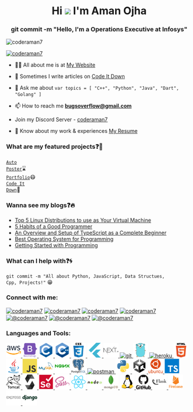 <h1 align="center">Hi <img src="https://raw.githubusercontent.com/iampavangandhi/iampavangandhi/master/gifs/Hi.gif" width="30px"> I'm Aman Ojha</h1>
<h3 align="center">git commit -m "Hello, I'm a Operations Executive at Infosys"</h3>

<span align="left"> <img src="https://komarev.com/ghpvc/?username=coderaman7&label=Profile%20views&color=0e75b6&style=flat" alt="coderaman7" /> </span>

<span align="left"> <a href="https://twitter.com/coderaman7" target="blank"><img src="https://img.shields.io/twitter/follow/coderaman7?logo=twitter&style=for-the-badge" alt="coderaman7" /></a> </span>

<!-- ### Liked my GitHub:question::point_right: [Sponsor me a Dollar]() 💰 💵 :sparkles: -->

- 👨‍💻 All about me is at [My Website](https://coderaman7.vercel.app/)

- 📝 Sometimes I write articles on [Code It Down](https://codeitdown.vercel.app/)

- 💬 Ask me about `` var topics = [ "C++", "Python", "Java", "Dart", "Golang" ] ``

- 📫 How to reach me **bugsoverflow@gmail.com**

- Join my Discord Server - [coderaman7](https://discord.gg/XUKRuACXNv)

- 📄 Know about my work & experiences [My Resume](https://drive.google.com/file/d/1CSjXLMCaTUin2bMASpBbAFtnnJdVjbUU/view?usp=sharing)

### What are my featured projects:question::rocket:
<code>[Auto Poster](https://github.com/coderaman7/Auto-Poster)</code>:hourglass:     
<code>[Portfolio](https://github.com/coderaman7/portfolio)</code>:mask:  
<code>[Code It Down](https://github.com/coderaman7/codeitdown)</code>:robot:     

### Wanna see my blogs:question::fire:
<!-- BLOG-POST-LIST:START -->
- [Top 5 Linux Distributions to use as Your Virtual Machine](https://coderaman7.medium.com/top-5-linux-distributions-to-use-as-your-virtual-machine-fc60a3b902e2?source=rss-12d1cfcdedf4------2)
- [5 Habits of a Good Programmer](https://coderaman7.medium.com/5-habits-of-a-good-programmer-333443502b2d?source=rss-12d1cfcdedf4------2)
- [An Overview and Setup of TypeScript as a Complete Beginner](https://medium.com/geekculture/an-overview-and-setup-of-typescript-as-a-complete-beginner-27a653bd96c4?source=rss-12d1cfcdedf4------2)
- [Best Operating System for Programming](https://coderaman7.medium.com/best-operating-system-for-programming-7a86ea347ed8?source=rss-12d1cfcdedf4------2)
- [Getting Started with Programming](https://coderaman7.medium.com/getting-started-with-programming-3e8dd307c4b9?source=rss-12d1cfcdedf4------2)
<!-- BLOG-POST-LIST:END -->

### What can I help with:question::cyclone:
<code>git commit -m "All about Python, JavaScript, Data Structues, Cpp, Projects!"</code> :grin:

<h3 align="left">Connect with me:</h3>
<p align="left">
<a href="https://dev.to/coderaman7" target="blank"><img align="center" src="https://raw.githubusercontent.com/rahuldkjain/github-profile-readme-generator/master/src/images/icons/Social/devto.svg" alt="coderaman7" height="30" width="40" /></a>
<a href="https://twitter.com/coderaman7" target="blank"><img align="center" src="https://raw.githubusercontent.com/rahuldkjain/github-profile-readme-generator/master/src/images/icons/Social/twitter.svg" alt="coderaman7" height="30" width="40" /></a>
<a href="https://linkedin.com/in/coderaman7" target="blank"><img align="center" src="https://raw.githubusercontent.com/rahuldkjain/github-profile-readme-generator/master/src/images/icons/Social/linked-in-alt.svg" alt="coderaman7" height="30" width="40" /></a>
<a href="https://instagram.com/bugs_overflow" target="blank"><img align="center" src="https://raw.githubusercontent.com/rahuldkjain/github-profile-readme-generator/master/src/images/icons/Social/instagram.svg" alt="coderaman7" height="30" width="40" /></a>
<a href="https://medium.com/@coderaman7" target="blank"><img align="center" src="https://raw.githubusercontent.com/rahuldkjain/github-profile-readme-generator/master/src/images/icons/Social/medium.svg" alt="@coderaman7" height="30" width="40" /></a>
<a href="https://github.com/coderaman7" target="blank"><img align="center" src="https://raw.githubusercontent.com/rahuldkjain/github-profile-readme-generator/master/src/images/icons/Social/github.svg" alt="@coderaman7" height="30" width="40" /></a>
<a href="https://twitch.com/coderaman7" target="blank"><img align="center" src="https://raw.githubusercontent.com/rahuldkjain/github-profile-readme-generator/master/src/images/icons/Social/twitch.svg" alt="@coderaman7" height="30" width="40" /></a>
</p>

<h3 align="left">Languages and Tools:</h3>
<p align="left"> <a href="https://aws.amazon.com" target="_blank" rel="noreferrer"> <img src="https://raw.githubusercontent.com/devicons/devicon/master/icons/amazonwebservices/amazonwebservices-original-wordmark.svg" alt="aws" width="40" height="40"/> </a>
 <a href="https://getbootstrap.com" target="_blank" rel="noreferrer"> <img src="https://raw.githubusercontent.com/devicons/devicon/master/icons/bootstrap/bootstrap-plain-wordmark.svg" alt="bootstrap" width="40" height="40"/> </a>
 <a href="https://www.cprogramming.com/" target="_blank" rel="noreferrer"> <img src="https://raw.githubusercontent.com/devicons/devicon/master/icons/c/c-original.svg" alt="c" width="40" height="40"/> </a>
 <a href="https://www.w3schools.com/cpp/" target="_blank" rel="noreferrer"> <img src="https://raw.githubusercontent.com/devicons/devicon/master/icons/cplusplus/cplusplus-original.svg" alt="cplusplus" width="40" height="40"/> </a>
 <a href="https://www.w3schools.com/css/" target="_blank" rel="noreferrer"> <img src="https://raw.githubusercontent.com/devicons/devicon/master/icons/css3/css3-original-wordmark.svg" alt="css3" width="40" height="40"/> </a>
  <a href="https://flutter.dev/" target="_blank" rel="noreferrer"> <img src="https://raw.githubusercontent.com/devicons/devicon/master/icons/flutter/flutter-plain.svg" alt="Flutter" width="40" height="40"/> </a>
 <a href="https://nextjs.org/" target="_blank" rel="noreferrer"> <img src="https://raw.githubusercontent.com/devicons/devicon/master/icons/nextjs/nextjs-original-wordmark.svg" alt="gatsby" width="40" height="40"/> </a>
 <a href="https://git-scm.com/" target="_blank" rel="noreferrer"> <img src="https://www.vectorlogo.zone/logos/git-scm/git-scm-icon.svg" alt="git" width="40" height="40"/> </a>
 <a href="https://golang.org" target="_blank" rel="noreferrer"> <img src="https://raw.githubusercontent.com/devicons/devicon/master/icons/go/go-original.svg" alt="go" width="40" height="40"/> </a>
  <a href="https://heroku.com" target="_blank" rel="noreferrer"> <img src="https://www.vectorlogo.zone/logos/heroku/heroku-icon.svg" alt="heroku" width="40" height="40"/> </a>
  <a href="https://www.w3.org/html/" target="_blank" rel="noreferrer"> <img src="https://raw.githubusercontent.com/devicons/devicon/master/icons/html5/html5-original-wordmark.svg" alt="html5" width="40" height="40"/> </a>
  <a href="https://www.java.com" target="_blank" rel="noreferrer"> <img src="https://raw.githubusercontent.com/devicons/devicon/master/icons/java/java-original.svg" alt="java" width="40" height="40"/> </a>
  <a href="https://developer.mozilla.org/en-US/docs/Web/JavaScript" target="_blank" rel="noreferrer"> <img src="https://raw.githubusercontent.com/devicons/devicon/master/icons/javascript/javascript-original.svg" alt="javascript" width="40" height="40"/> </a>
   <a href="https://www.mysql.com/" target="_blank" rel="noreferrer"> <img src="https://raw.githubusercontent.com/devicons/devicon/master/icons/mysql/mysql-original-wordmark.svg" alt="mysql" width="40" height="40"/> </a> 
   <a href="https://www.nginx.com" target="_blank" rel="noreferrer"> <img src="https://raw.githubusercontent.com/devicons/devicon/master/icons/nginx/nginx-original.svg" alt="nginx" width="40" height="40"/> </a>
   <a href="https://www.postgresql.org" target="_blank" rel="noreferrer"> <img src="https://raw.githubusercontent.com/devicons/devicon/master/icons/postgresql/postgresql-original-wordmark.svg" alt="postgresql" width="40" height="40"/> </a> 
   <a href="https://postman.com" target="_blank" rel="noreferrer"> <img src="https://www.vectorlogo.zone/logos/getpostman/getpostman-icon.svg" alt="postman" width="40" height="40"/> </a> 
   <a href="https://www.python.org" target="_blank" rel="noreferrer"> <img src="https://raw.githubusercontent.com/devicons/devicon/master/icons/python/python-original.svg" alt="python" width="40" height="40"/> </a>
   <a href="https://unity.com/" target="_blank" rel="noreferrer"> <img src="https://raw.githubusercontent.com/devicons/devicon/master/icons/unity/unity-original.svg" alt="python" width="40" height="40"/> </a>
   <a href="https://ubuntu.com/" target="_blank" rel="noreferrer"> <img src="https://raw.githubusercontent.com/devicons/devicon/master/icons/ubuntu/ubuntu-plain-wordmark.svg" alt="python" width="40" height="40"/> </a>
   <a href="https://www.typescriptlang.org/" target="_blank" rel="noreferrer"> <img src="https://raw.githubusercontent.com/devicons/devicon/master/icons/typescript/typescript-plain.svg" alt="python" width="40" height="40"/> </a>
   <a href="https://tomcat.apache.org/" target="_blank" rel="noreferrer"> <img src="https://raw.githubusercontent.com/devicons/devicon/master/icons/tomcat/tomcat-line-wordmark.svg" alt="python" width="40" height="40"/> </a>
   <a href="https://docs.soliditylang.org/en/v0.8.15/" target="_blank" rel="noreferrer"> <img src="https://raw.githubusercontent.com/devicons/devicon/master/icons/solidity/solidity-original.svg" alt="python" width="40" height="40"/> </a>
   <a href="https://www.selenium.dev/" target="_blank" rel="noreferrer"> <img src="https://raw.githubusercontent.com/devicons/devicon/master/icons/selenium/selenium-original.svg" alt="python" width="40" height="40"/> </a>
   <a href="https://sass-lang.com/" target="_blank" rel="noreferrer"> <img src="https://raw.githubusercontent.com/devicons/devicon/master/icons/sass/sass-original.svg" alt="python" width="40" height="40"/> </a>
   <a href="https://reactjs.org/" target="_blank" rel="noreferrer"> <img src="https://raw.githubusercontent.com/devicons/devicon/master/icons/react/react-original.svg" alt="python" width="40" height="40"/> </a>
   <a href="https://nodejs.org/en/" target="_blank" rel="noreferrer"> <img src="https://raw.githubusercontent.com/devicons/devicon/master/icons/nodejs/nodejs-original-wordmark.svg" alt="python" width="40" height="40"/> </a>
   <a href="https://www.mongodb.com/" target="_blank" rel="noreferrer"> <img src="https://raw.githubusercontent.com/devicons/devicon/master/icons/mongodb/mongodb-original-wordmark.svg" alt="python" width="40" height="40"/> </a>
   <a href="https://www.linux.org/" target="_blank" rel="noreferrer"> <img src="https://raw.githubusercontent.com/devicons/devicon/master/icons/linux/linux-original.svg" alt="python" width="40" height="40"/> </a>
   <a href="https://www.github.com/" target="_blank" rel="noreferrer"> <img src="https://raw.githubusercontent.com/devicons/devicon/master/icons/github/github-original-wordmark.svg" alt="python" width="40" height="40"/> </a>
   <a href="https://flask.palletsprojects.com/en/2.1.x/" target="_blank" rel="noreferrer"> <img src="https://raw.githubusercontent.com/devicons/devicon/master/icons/flask/flask-original-wordmark.svg" alt="python" width="40" height="40"/> </a>
   <a href="https://firebase.google.com/" target="_blank" rel="noreferrer"> <img src="https://raw.githubusercontent.com/devicons/devicon/master/icons/firebase/firebase-plain-wordmark.svg" alt="python" width="40" height="40"/> </a>
   <a href="https://expressjs.com/" target="_blank" rel="noreferrer"> <img src="https://raw.githubusercontent.com/devicons/devicon/master/icons/express/express-original-wordmark.svg" alt="python" width="40" height="40"/> </a>
   <a href="https://www.djangoproject.com/" target="_blank" rel="noreferrer"> <img src="https://raw.githubusercontent.com/devicons/devicon/master/icons/django/django-plain-wordmark.svg" alt="python" width="40" height="40"/> </a>
   
</p>

